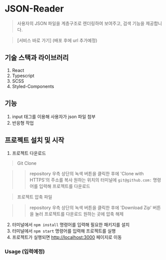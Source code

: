 # JSON-Reader

> 사용자의 JSON 파일을 계층구조로 렌더링하여 보여주고, 검색 기능을 제공합니다.

> [서비스 바로 가기] (배포 후에 url 추가예정)

## 기술 스택과 라이브러리

1. React
2. Typescript
3. SCSS
4. Styled-Components

## 기능

1. input 태그를 이용해 사용자가 json 파일 첨부
2. 반응형 작업

## 프로젝트 설치 및 시작

1. 프로젝트 다운로드

> Git Clone

> > repository 우측 상단의 녹색 버튼을 클릭한 후에 'Clone with HTTPS'의 주소를 복사
> > 원하는 위치의 터미널에 `git@github.com:` 명령어를 입력해 프로젝트를 다운로드

> 프로젝트 압축 파일

> > repository 우측 상단의 녹색 버튼을 클릭한 후에 'Download Zip' 버튼을 눌러 프로젝트를 다운로드
> > 원하는 곳에 압축 해제

2. 터미널에서 `npm install` 명령어를 입력해 필요한 패키지를 설치
3. 터미널에서 `npm start` 명령어를 입력해 프로젝트를 실행
4. 프로젝트가 실행되면 [http://localhost:3000](http://localhost:3000) 페이지로 이동

### Usage (입력예정)
